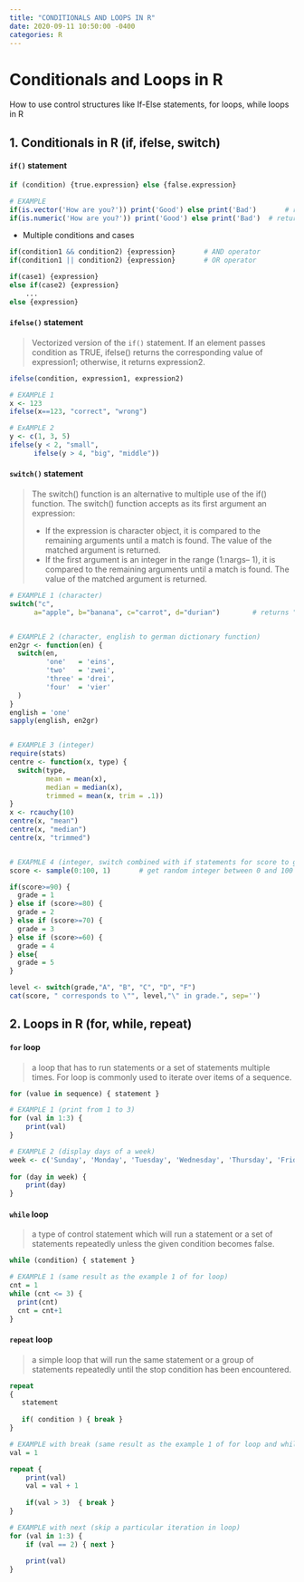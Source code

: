 ```yaml
---
title: "CONDITIONALS AND LOOPS IN R"
date: 2020-09-11 10:50:00 -0400
categories: R
---
```


# Conditionals and Loops in R

How to use control structures like If-Else statements, for loops, while loops in R



## 1. Conditionals in R (if, ifelse, switch)

#### `if()` statement

```R
if (condition) {true.expression} else {false.expression}

# EXAMPLE
if(is.vector('How are you?')) print('Good') else print('Bad')		# returns "Good"
if(is.numeric('How are you?')) print('Good') else print('Bad')	# returns "Bad"
```



* Multiple conditions and cases

```R
if(condition1 && condition2) {expression}		# AND operator
if(condition1 || condition2) {expression}		# OR operator
```

```R
if(case1) {expression}
else if(case2) {expression}
	...
else {expression}
```



#### `ifelse()` statement

> Vectorized version of the `if()` statement. If an element passes condition as TRUE, ifelse() returns the corresponding value of expression1; otherwise, it returns expression2.

```R
ifelse(condition, expression1, expression2)

# EXAMPLE 1
x <- 123
ifelse(x==123, "correct", "wrong")

# ExAMPLE 2
y <- c(1, 3, 5)
ifelse(y < 2, "small",
      ifelse(y > 4, "big", "middle"))
```



#### `switch()` statement

> The switch() function is an alternative to multiple use of the if() function. The switch() function accepts as its first argument an expression:
>
> - If the expression is character object, it is compared to the remaining arguments until a match is found. The value of the matched argument is returned.
> - If the first argument is an integer in the range (1:nargs– 1), it is compared to the remaining arguments until a match is found.  The value of the matched argument is returned.

```R
# EXAMPLE 1 (character)
switch("c",
      a="apple", b="banana", c="carrot", d="durian")		# returns "carrot"


# EXAMPLE 2 (character, english to german dictionary function)
en2gr <- function(en) {
  switch(en, 
         'one'   = 'eins',
         'two'   = 'zwei',
         'three' = 'drei',
         'four'  = 'vier'
  )
}
english = 'one'
sapply(english, en2gr)


# EXAMPLE 3 (integer)
require(stats)
centre <- function(x, type) {
  switch(type,
         mean = mean(x),
         median = median(x),
         trimmed = mean(x, trim = .1))
}
x <- rcauchy(10)
centre(x, "mean")
centre(x, "median")
centre(x, "trimmed")


# EXAPMLE 4 (integer, switch combined with if statements for score to grade conversion)
score <- sample(0:100, 1)		# get random integer between 0 and 100 

if(score>=90) { 
  grade = 1
} else if (score>=80) {
  grade = 2
} else if (score>=70) {
  grade = 3
} else if (score>=60) {
  grade = 4
} else{
  grade = 5
}

level <- switch(grade,"A", "B", "C", "D", "F")
cat(score, " corresponds to \"", level,"\" in grade.", sep='')
```





## 2. Loops in R (for, while, repeat)

#### `for` loop

> a loop that has to run statements or a set of statements multiple times. For loop is commonly used to iterate over items of a sequence.

```R
for (value in sequence) { statement }

# EXAMPLE 1 (print from 1 to 3)
for (val in 1:3) { 
    print(val) 
}  

# EXAMPLE 2 (display days of a week)
week <- c('Sunday', 'Monday', 'Tuesday', 'Wednesday', 'Thursday', 'Friday', 'Saturday') 
   
for (day in week) { 
    print(day) 
} 
```



#### `while` loop

> a type of control statement which will run a statement or a set of statements repeatedly unless the given condition becomes false.

```R
while (condition) { statement }

# EXAMPLE 1 (same result as the example 1 of for loop)
cnt = 1
while (cnt <= 3) {
  print(cnt)
  cnt = cnt+1
}
```



#### `repeat` loop

> a simple loop that will run the same statement or a group of statements repeatedly until the stop condition has been encountered.

```R
repeat 
{ 
   statement
  
   if( condition ) { break }
}
```

```R
# EXAMPLE with break (same result as the example 1 of for loop and while loop)
val = 1

repeat {
    print(val) 
    val = val + 1
      
    if(val > 3)  { break } 
} 
```

```R
# EXAMPLE with next (skip a particular iteration in loop)
for (val in 1:3) { 
    if (val == 2) { next }
    
    print(val) 
} 
```

